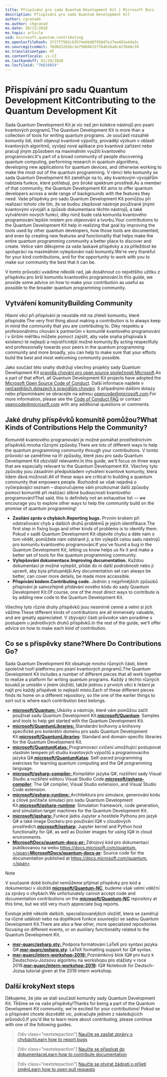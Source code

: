 ```yaml
---
title: Přispívání pro sadu Quantum Development Kit | Microsoft Docs
description: Přispívání pro sadu Quantum Development Kit
author: cgranade
ms.author: chgranad
ms.date: 10/12/2018
ms.topic: article
uid: microsoft.quantum.contributing
ms.openlocfilehash: 3f27f7502c83574e6bd8f950d7e17ee481e44a3c
ms.sourcegitcommit: f8d6d32d16c3e758046337fb4b16a8c42fb04c39
ms.translationtype: HT
ms.contentlocale: cs-CZ
ms.lasthandoff: 01/29/2020
ms.locfileid: "76819854"
---
```

# <a name="contributing-to-the-quantum-development-kit"></a><span data-ttu-id="b0bbc-103">Přispívání pro sadu Quantum Development Kit</span><span class="sxs-lookup"><span data-stu-id="b0bbc-103">Contributing to the Quantum Development Kit</span></span> #

<span data-ttu-id="b0bbc-104">Sada Quantum Development Kit je víc než jen kolekce nástrojů pro psaní kvantových programů.</span><span class="sxs-lookup"><span data-stu-id="b0bbc-104">The Quantum Development Kit is more than a collection of tools for writing quantum programs.</span></span>
<span data-ttu-id="b0bbc-105">Je součástí rozsáhlé komunity lidí, kteří objevují kvantové výpočty, provádějí výzkum v oblasti kvantových algoritmů, vyvíjejí nové aplikace pro kvantová zařízení nebo pracují jiným způsobem na maximálním využití kvantového programování.</span><span class="sxs-lookup"><span data-stu-id="b0bbc-105">It's part of a broad community of people discovering quantum computing, performing research in quantum algorithms, developing new applications for quantum devices, and otherwise working to make the most out of the quantum programming.</span></span>
<span data-ttu-id="b0bbc-106">V rámci této komunity se sada Quantum Development Kit zaměřuje na to, aby kvantovým vývojářům nabízela funkce, které potřebují, pro široké spektrum prostředí.</span><span class="sxs-lookup"><span data-stu-id="b0bbc-106">As a member of that community, the Quantum Development Kit aims to offer quantum developers across a wide range of backgrounds with the features they need.</span></span>
<span data-ttu-id="b0bbc-107">Vaše příspěvky pro sadu Quantum Development Kit pomůžou při realizaci tohoto cíle tím, že se budou zlepšovat nástroje používané jinými kvantovými vývojáři a způsob dokumentace těchto nástrojů, a také vytvářením nových funkcí, díky nimž bude celá komunita kvantového programování lepším místem pro objevování a tvorbu.</span><span class="sxs-lookup"><span data-stu-id="b0bbc-107">Your contributions to the Quantum Development Kit help in realizing that goal by improving the tools used by other quantum developers, how those tools are documented, and even by creating new features and functionality that helps make the entire quantum programming community a better place to discover and create.</span></span>
<span data-ttu-id="b0bbc-108">Velice vám děkujeme za vaše laskavé příspěvky a za příležitost ke spolupráci na maximálním vylepšování naší komunity.</span><span class="sxs-lookup"><span data-stu-id="b0bbc-108">We're very thankful for your kind contributions, and for the opportunity to work with you to make our community the best that it can be.</span></span>

<span data-ttu-id="b0bbc-109">V tomto průvodci uvádíme několik rad, jak dosáhnout co největšího užitku z příspěvku pro širší komunitu kvantového programování.</span><span class="sxs-lookup"><span data-stu-id="b0bbc-109">In this guide, we provide some advice on how to make your contribution as useful as possible to the broader quantum programming community.</span></span>

## <a name="building-community"></a><span data-ttu-id="b0bbc-110">Vytváření komunity</span><span class="sxs-lookup"><span data-stu-id="b0bbc-110">Building Community</span></span> ##

<span data-ttu-id="b0bbc-111">Hlavní věcí při přispívání je neustále mít na zřeteli komunitu, které přispíváte.</span><span class="sxs-lookup"><span data-stu-id="b0bbc-111">The very first thing about making a contribution is to always keep in mind the community that you are contributing to.</span></span>
<span data-ttu-id="b0bbc-112">Díky respektu a profesionálnímu chování k partnerům v komunitě kvantového programování i v širším měřítku můžete pomoct zajistit, aby vaše snaha přispívala k existenci té nejlepší a nejvstřícnější možné komunity.</span><span class="sxs-lookup"><span data-stu-id="b0bbc-112">By acting respectfully and professionally towards your peers in the quantum programming community and more broadly, you can help to make sure that your efforts build the best and most welcoming community possible.</span></span>

<span data-ttu-id="b0bbc-113">Jako součást této snahy dodržují všechny projekty sady Quantum Development Kit [pravidla chování pro open source společnosti Microsoft](https://opensource.microsoft.com/codeofconduct/).</span><span class="sxs-lookup"><span data-stu-id="b0bbc-113">As a part of that effort, all Quantum Development Kit projects have adopted the [Microsoft Open Source Code of Conduct](https://opensource.microsoft.com/codeofconduct/).</span></span>
<span data-ttu-id="b0bbc-114">Další informace najdete v [nejčastějších dotazech k pravidlům chování](https://opensource.microsoft.com/codeofconduct/faq/). S případnými dalšími dotazy nebo připomínkami se obracejte na adresu [opencode@microsoft.com](mailto:opencode@microsoft.com).</span><span class="sxs-lookup"><span data-stu-id="b0bbc-114">For more information, please see the [Code of Conduct FAQ](https://opensource.microsoft.com/codeofconduct/faq/) or contact [opencode@microsoft.com](mailto:opencode@microsoft.com) with any additional questions or comments.</span></span>

## <a name="what-kinds-of-contributions-help-the-community"></a><span data-ttu-id="b0bbc-115">Jaké druhy příspěvků komunitě pomůžou?</span><span class="sxs-lookup"><span data-stu-id="b0bbc-115">What Kinds of Contributions Help the Community?</span></span> ##

<span data-ttu-id="b0bbc-116">Komunitě kvantového programování je možné pomáhat prostřednictvím příspěvků mnoha různými způsoby.</span><span class="sxs-lookup"><span data-stu-id="b0bbc-116">There are lots of different ways to help the quantum programming community through your contributions.</span></span>
<span data-ttu-id="b0bbc-117">V tomto průvodci se zaměříme na tři způsoby, které jsou pro sadu Quantum Development Kit obzvlášť relevantní.</span><span class="sxs-lookup"><span data-stu-id="b0bbc-117">In this guide, we'll focus on three ways that are especially relevant to the Quantum Development Kit.</span></span>
<span data-ttu-id="b0bbc-118">Všechny tyto způsoby jsou zásadním předpokladem vytváření kvantové komunity, která lidem dává možnosti.</span><span class="sxs-lookup"><span data-stu-id="b0bbc-118">All of these ways are critical to building a quantum community that empowers people.</span></span>
<span data-ttu-id="b0bbc-119">Rozhodně se však nejedná o vyčerpávající seznam – doporučujeme vám prozkoumat další způsoby pomoci komunitě při realizaci slibné budoucnosti kvantového programování!</span><span class="sxs-lookup"><span data-stu-id="b0bbc-119">That said, this is definitely not an exhaustive list — we encourage you to explore other ways to help the community build on the promise of quantum programming!</span></span>

- <span data-ttu-id="b0bbc-120">**Zasílání zpráv o chybách.**</span><span class="sxs-lookup"><span data-stu-id="b0bbc-120">**Reporting bugs.**</span></span> <span data-ttu-id="b0bbc-121">Prvním krokem při odstraňování chyb a dalších druhů problémů je jejich identifikace.</span><span class="sxs-lookup"><span data-stu-id="b0bbc-121">The first step in fixing bugs and other kinds of problems is to identify them.</span></span> <span data-ttu-id="b0bbc-122">Pokud v sadě Quantum Development Kit objevíte chybu a dáte nám o tom vědět, pomůžete nám odstranit ji, a tím vylepšit celou sadu nástrojů pro komunitu kvantového programování.</span><span class="sxs-lookup"><span data-stu-id="b0bbc-122">If you've found a bug in the Quantum Development Kit, letting us know helps us fix it and make a better set of tools for the quantum programming community.</span></span>
- <span data-ttu-id="b0bbc-123">**Vylepšování dokumentace.**</span><span class="sxs-lookup"><span data-stu-id="b0bbc-123">**Improving documentation.**</span></span> <span data-ttu-id="b0bbc-124">Každou dokumentaci je možné vylepšit, přidat do ní další podrobnosti nebo ji upravit, aby byla přístupnější.</span><span class="sxs-lookup"><span data-stu-id="b0bbc-124">Any documentation set can always be better, can cover more details, be made more accessible.</span></span>
- <span data-ttu-id="b0bbc-125">**Přispívání kódem.**</span><span class="sxs-lookup"><span data-stu-id="b0bbc-125">**Contributing code.**</span></span> <span data-ttu-id="b0bbc-126">Jedním z nejpřímějších způsobů přispívání je samozřejmě přidávání nového kódu do sady Quantum Development Kit.</span><span class="sxs-lookup"><span data-stu-id="b0bbc-126">Of course, one of the most direct ways to contribute is by adding new code to the Quantum Development Kit.</span></span>

<span data-ttu-id="b0bbc-127">Všechny tyto různé druhy příspěvků jsou nesmírně cenné a velmi si jich vážíme.</span><span class="sxs-lookup"><span data-stu-id="b0bbc-127">These different kinds of contributions are all immensely valuable, and are greatly appreciated.</span></span>
<span data-ttu-id="b0bbc-128">V zbývající části průvodce vám poradíme s postupem u jednotlivých druhů příspěvků.</span><span class="sxs-lookup"><span data-stu-id="b0bbc-128">In the rest of the guide, we'll offer advice on how to make each kind of contribution.</span></span>

## <a name="where-do-contributions-go"></a><span data-ttu-id="b0bbc-129">Co se s příspěvky stane?</span><span class="sxs-lookup"><span data-stu-id="b0bbc-129">Where Do Contributions Go?</span></span> ##

<span data-ttu-id="b0bbc-130">Sada Quantum Development Kit obsahuje mnoho různých částí, které společně tvoří platformu pro psaní kvantových programů.</span><span class="sxs-lookup"><span data-stu-id="b0bbc-130">The Quantum Development Kit includes a number of different pieces that all work together to realize a platform for writing quantum programs.</span></span>
<span data-ttu-id="b0bbc-131">Každý z těchto různých kousků je umístěn v jiném úložišti, takže jednou z prvních věcí k řešení je najít pro každý příspěvek to nejlepší místo.</span><span class="sxs-lookup"><span data-stu-id="b0bbc-131">Each of these different pieces finds its home on a different repository, so the one of the earlier things to sort out is where each contribution best belongs.</span></span>

- <span data-ttu-id="b0bbc-132">[**microsoft/Quantum:** ](https://github.com/Microsoft/Quantum) Ukázky a nástroje, které vám pomůžou začít používat sadu Quantum Development Kit.</span><span class="sxs-lookup"><span data-stu-id="b0bbc-132">[**microsoft/Quantum**](https://github.com/Microsoft/Quantum): Samples and tools to help get started with the Quantum Development Kit.</span></span>
- <span data-ttu-id="b0bbc-133">[**microsoft/QuantumLibraries:** ](https://github.com/Microsoft/QuantumLibraries) Standardní knihovny a knihovny specifické pro konkrétní doménu pro sadu Quantum Development Kit.</span><span class="sxs-lookup"><span data-stu-id="b0bbc-133">[**microsoft/QuantumLibraries**](https://github.com/Microsoft/QuantumLibraries): Standard and domain-specific libraries for the Quantum Development Kit.</span></span>
- <span data-ttu-id="b0bbc-134">[**microsoft/QuantumKatas:** ](https://github.com/Microsoft/QuantumKatas) Programovací cvičení umožňující postupovat vlastním tempem při studiu kvantových výpočtů a programovacího jazyka Q#.</span><span class="sxs-lookup"><span data-stu-id="b0bbc-134">[**microsoft/QuantumKatas**](https://github.com/Microsoft/QuantumKatas): Self-paced programming exercises for learning quantum computing and the Q# programming language.</span></span>
- <span data-ttu-id="b0bbc-135">[**microsoft/qsharp-compiler:** ](https://github.com/microsoft/qsharp-compiler) Kompilátor jazyka Q#, rozšíření sady Visual Studio a rozšíření editoru Visual Studio Code.</span><span class="sxs-lookup"><span data-stu-id="b0bbc-135">[**microsoft/qsharp-compiler**](https://github.com/microsoft/qsharp-compiler): The Q# compiler, Visual Studio extension, and Visual Studio Code extension.</span></span>
- <span data-ttu-id="b0bbc-136">[**microsoft/qsharp-runtime:** ](https://github.com/microsoft/qsharp-runtime) Architektura pro simulace, generování kódu a cílové počítače simulací pro sadu Quantum Development Kit.</span><span class="sxs-lookup"><span data-stu-id="b0bbc-136">[**microsoft/qsharp-runtime**](https://github.com/microsoft/qsharp-runtime): Simulation framework, code generation, and simulation target machines for the Quantum Development Kit.</span></span>
- <span data-ttu-id="b0bbc-137">[**microsoft/iqsharp:** ](https://github.com/microsoft/iqsharp) Funkce jádra Jupyter a hostitele Pythonu pro jazyk Q# a také image Dockeru pro používání IQ# v cloudových prostředích.</span><span class="sxs-lookup"><span data-stu-id="b0bbc-137">[**microsoft/iqsharp**](https://github.com/microsoft/iqsharp): Jupyter kernel and Python host functionality for Q#, as well as Docker images for using IQ# in cloud environments.</span></span>
- <span data-ttu-id="b0bbc-138">[**MicrosoftDocs/quantum-docs-pr:** ](https://github.com/MicrosoftDocs/quantum-docs-pr) Zdrojový kód pro dokumentaci publikovanou na webu https://docs.microsoft.com/quantum.</span><span class="sxs-lookup"><span data-stu-id="b0bbc-138">[**MicrosoftDocs/quantum-docs-pr**](https://github.com/MicrosoftDocs/quantum-docs-pr): Source code for the documentation published at https://docs.microsoft.com/quantum.</span></span>

> [!NOTE]
> <span data-ttu-id="b0bbc-139">V současné době bohužel nemůžeme přijímat příspěvky pro kód a dokumentaci v úložišti [**microsoft/Quantum-NC**](https://github.com/microsoft/Quantum-NC), budeme však velmi vděční za zprávy o chybách.</span><span class="sxs-lookup"><span data-stu-id="b0bbc-139">We unfortunately cannot accept code and documentation contributions on the [**microsoft/Quantum-NC**](https://github.com/microsoft/Quantum-NC) repository at this time, but we still very much appreciate bug reports.</span></span>

<span data-ttu-id="b0bbc-140">Existuje ještě několik dalších, specializovanějších úložišť, která se zaměřují na různé události nebo na doplňkové funkce související se sadou Quantum Development Kit.</span><span class="sxs-lookup"><span data-stu-id="b0bbc-140">There are also a few other, more specialized repositories focusing on different events, or on auxiliary functionality related to the Quantum Development Kit.</span></span>

- <span data-ttu-id="b0bbc-141">[**msr-quarc/qsharp.sty:** ](https://github.com/msr-quarc/qsharp.sty) Podpora formátování LaTeX pro syntaxi jazyka Q#.</span><span class="sxs-lookup"><span data-stu-id="b0bbc-141">[**msr-quarc/qsharp.sty**](https://github.com/msr-quarc/qsharp.sty): LaTeX formatting support for Q# syntax.</span></span>
- <span data-ttu-id="b0bbc-142">[**msr-quarc/intern-workshop-2019:** ](https://github.com/msr-quarc/intern-workshop-2019) Poznámkový blok IQ# pro kurz k Deutschovu-Jozsovu algoritmu na workshopu pro stážisty v roce 2019.</span><span class="sxs-lookup"><span data-stu-id="b0bbc-142">[**msr-quarc/intern-workshop-2019**](https://github.com/msr-quarc/intern-workshop-2019): IQ# Notebook for Deutsch–Jozsa tutorial given at the 2019 intern workshop.</span></span>

## <a name="next-steps"></a><span data-ttu-id="b0bbc-143">Další kroky</span><span class="sxs-lookup"><span data-stu-id="b0bbc-143">Next steps</span></span> ##

<span data-ttu-id="b0bbc-144">Děkujeme, že jste se stali součástí komunity sady Quantum Development Kit. Těšíme se na vaše příspěvky!</span><span class="sxs-lookup"><span data-stu-id="b0bbc-144">Thanks for being a part of the Quantum Development Kit community, we're excited for your contributions!</span></span>
<span data-ttu-id="b0bbc-145">Pokud se o přispívání chcete dozvědět víc, pokračujte jedním z následujících průvodců.</span><span class="sxs-lookup"><span data-stu-id="b0bbc-145">If you'd like to learn more about contributing, please continue with one of the following guides.</span></span>

> [!div class="nextstepaction"]
> [<span data-ttu-id="b0bbc-146">Naučte se zasílat zprávy o chybách</span><span class="sxs-lookup"><span data-stu-id="b0bbc-146">Learn how to report bugs</span></span>](xref:microsoft.quantum.contributing.reporting)

> [!div class="nextstepaction"]
> [<span data-ttu-id="b0bbc-147">Naučte se přispívat do dokumentace</span><span class="sxs-lookup"><span data-stu-id="b0bbc-147">Learn how to contribute documentation</span></span>](xref:microsoft.quantum.contributing.docs)

> [!div class="nextstepaction"]
> [<span data-ttu-id="b0bbc-148">Naučte se otvírat žádosti o přijetí změn</span><span class="sxs-lookup"><span data-stu-id="b0bbc-148">Learn how to open pull requests</span></span>](xref:microsoft.quantum.contributing.pulls)

